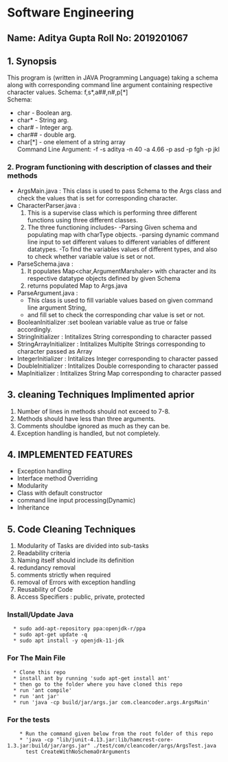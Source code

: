# Software Engineering
## Name: Aditya Gupta Roll No: 2019201067
## 1. Synopsis
This program is (written in JAVA Programming Language)  taking a schema along with corresponding command line argument containing respective character values.
Schema: f,s*,a##,n#,p[*] \
Schema:
 - char    - Boolean arg.
 - char*   - String arg.
 - char#   - Integer arg.
 - char##  - double arg.
 - char[*] - one element of a string array\
Command Line Argument: -f -s aditya -n 40 -a 4.66 -p asd -p fgh -p jkl

### 2. Program functioning with description of classes and their methods
- ArgsMain.java :
 This class is used to pass Schema to the Args class and check the values that is set for corresponding character.
- CharacterParser.java : 
    1. This is a supervise class which is performing three different functions using three different classes.
    2. The three functioning includes-
       -Parsing Given schema and populating map with charType objects.
       -parsing dynamic command line input to set different values to different variables of different datatypes.
       -To find the variables values of different types, and also to check whether variable value is set or not.
- ParseSchema.java : 
    1. It populates Map<char,ArgumentMarshaler> with character and its respective datatype objects defined by given Schema
    2. returns populated Map to Args.java
- ParseArgument.java :
    - This class is used to fill variable values based on given command line argument String,
    - and fill set<character> to check the corresponding char value is set or not.
- BooleanInitializer :set boolean variable value as true or false accordingly.
- StringInitializer : Intitalizes String corresponding to character passed
- StringArrayInitializer : Intitalizes Multiplte Strings corresponding to character passed as Array
- IntegerInitializer : Intitalizes Integer corresponding to character passed
- DoubleInitializer : Intitalizes Double corresponding to character passed
- MapInitializer : Intitalizes String Map corresponding to character passed


## 3. cleaning Techniques Implimented aprior
   1. Number of lines in methods should not exceed to 7-8.
   2. Methods should have less than three arguments.
   3. Comments shouldbe ignored as much as they can be.
   4. Exception handling is handled, but not completely.

## 4. IMPLEMENTED FEATURES
   - Exception handling
   - Interface method Overriding
   - Modularity
   - Class with  default constructor
   - command line input processing(Dynamic)
   - Inheritance


## 5. Code Cleaning Techniques
   1. Modularity of Tasks are divided into sub-tasks
   2. Readability criteria
   3. Naming itself should include its definition
   4. redundancy removal
   5. comments strictly when required
   6. removal of Errors with exception handling
   7. Reusability of Code
   8. Access Specifiers : public, private, protected 

### Install/Update Java
      * sudo add-apt-repository ppa:openjdk-r/ppa
      * sudo apt-get update -q 
      * sudo apt install -y openjdk-11-jdk 

### For The Main File

      * Clone this repo 
      * install ant by running 'sudo apt-get install ant'
      * then go to the folder where you have cloned this repo
      * run 'ant compile'
      * run 'ant jar'
      * run 'java -cp build/jar/args.jar com.cleancoder.args.ArgsMain'
### For the tests
        * Run the command given below from the root folder of this repo
        * 'java -cp "lib/junit-4.13.jar:lib/hamcrest-core-1.3.jar:build/jar/args.jar" ./test/com/cleancoder/args/ArgsTest.java  
          test CreateWithNoSchemaOrArguments

      
